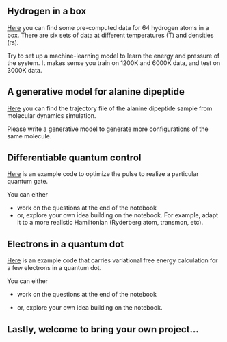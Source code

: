 ## Hydrogen in a box 

[Here](https://code.itp.ac.cn/codes/hydrogen-data) you can find some pre-computed data for 64 hydrogen atoms in a box. There are six sets of data at different temperatures (T) and densities (rs). 

Try to set up a machine-learning model to learn the energy and pressure of the system. It makes sense you train on 1200K and 6000K data, and test on 3000K data. 



## A generative model for alanine dipeptide

[Here](https://markovmodel.github.io/mdshare/ALA2/#alanine-dipeptide) you can find the trajectory file of the alanine dipeptide sample from molecular dynamics simulation. 

Please write a generative model to generate more configurations of the same molecule.  



## Differentiable quantum control 

[Here](https://colab.research.google.com/drive/1T0_sJMwmk7rbpxHMcBZwdD9pnYZx93oh?usp=sharing) is an example code to optimize the pulse to realize a particular quantum gate. 

You can either 

- work on the questions at the end of the notebook 
- or, explore your own idea building on the notebook. For example, adapt it to a more realistic Hamiltonian (Ryderberg atom, transmon, etc). 



## Electrons in a quantum dot

[Here](https://colab.research.google.com/drive/1yIlPo5CAjYrqWHeFEZrMlzWNCoNJ6_YP?usp=sharing) is an example code that carries variational free energy calculation for a few electrons in a quantum dot. 

You can either 

- work on the questions at the end of the notebook 

- or, explore your own idea building on the notebook. 

  

## Lastly, welcome to bring your own project...





